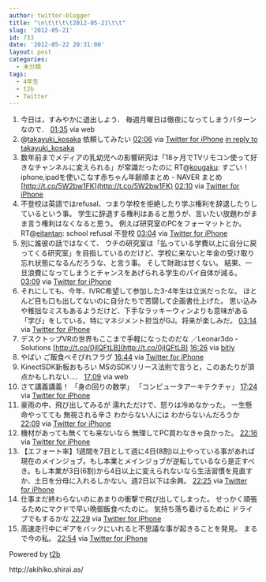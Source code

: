 ```yaml
---
author: twitter-blogger
title: "\n\t\t\t\t2012-05-21\t\t"
slug: '2012-05-21'
id: 733
date: '2012-05-22 20:31:00'
layout: post
categories:
  - 未分類
tags:
  - 4年生
  - t2b
  - Twitter
---
```


<div xmlns:georss="http://www.georss.org/georss">

1.  <span><span>今日は，すみやかに退出しよう． 毎週月曜日は徹夜になってしまうパターンなので．</span> <span>[<span>01:35</span>](http://twitter.com/o_ob/status/204551104564953088) <span>via web</span></span></span>
2.  <span><span>@[takayuki_kosaka](http://twitter.com/takayuki_kosaka "takayuki_kosaka") 依頼してみたい</span> <span>[<span>02:06</span>](http://twitter.com/o_ob/status/204558782058086401) <span>via [Twitter for iPhone](http://twitter.com/#!/download/iphone)</span> [in reply to takayuki_kosaka](http://twitter.com/takayuki_kosaka/status/204527431678312448)</span></span>
3.  <span><span>数年前までメディアの乳幼児への影響研究は「18ヶ月でTVリモコン使って好きなチャンネルに変えられる」が常識だったのに RT@[kougaku](http://twitter.com/kougaku "kougaku"): すごい！iphone,ipadを使いこなす赤ちゃん年齢順まとめ - NAVER まとめ [http://t.co/5W2bw1FK](http://t.co/5W2bw1FK)</span> <span>[<span>02:10</span>](http://twitter.com/o_ob/status/204559735964450816) <span>via [Twitter for iPhone](http://twitter.com/#!/download/iphone)</span></span></span>
4.  <span><span>不登校は英語ではrefusal、つまり学校を拒絶したり学ぶ権利を辞退したりしているという事。 学生に辞退する権利はあると思うが、言いたい放題わがまま言う権利はなくなると思う。 例えば研究室のPCをフォーマットとか。 RT@[eitantan](http://twitter.com/eitantan "eitantan"): school refusal 不登校</span> <span>[<span>03:04</span>](http://twitter.com/o_ob/status/204573325098369025) <span>via [Twitter for iPhone](http://twitter.com/#!/download/iphone)</span></span></span>
5.  <span><span>別に誰彼の話ではなくて、 ウチの研究室は「払っている学費以上に自分に戻ってくる研究室」を目指しているのだけど、学校に来ないと年金の受け取り忘れ状態になるんだろうな、と言う事。 そして財政は甘くない。 結果、一旦浪費になってしまうとチャンスをあげられる学生のパイ自体が減る。</span> <span>[<span>03:09</span>](http://twitter.com/o_ob/status/204574551751917569) <span>via [Twitter for iPhone](http://twitter.com/#!/download/iphone)</span></span></span>
6.  <span><span>それにしても、今年、IVRC希望して参加した3-4年生は立派だったな。 ほとんど目も口も出してないのに自分たちで苦闘して企画書仕上げた。 思い込みや稚拙なミスもあるようだけど、下手なラッキーウィンよりも意味がある「学び」をしている。特にマネジメント担当がGJ。将来が楽しみだ。</span> <span>[<span>03:14</span>](http://twitter.com/o_ob/status/204575816812728320) <span>via [Twitter for iPhone](http://twitter.com/#!/download/iphone)</span></span></span>
7.  <span><span>デスクトップVRの世界もここまで手軽になったのだな ／Leonar3do - Solutions [http://t.co/0jIQFtLB](http://t.co/0jIQFtLB)</span> <span>[<span>16:26</span>](http://twitter.com/o_ob/status/204775216050749440) <span>via [bitly](http://bit.ly)</span></span></span>
8.  <span><span>やばい ご飯食べそびれフラグ</span> <span>[<span>16:44</span>](http://twitter.com/o_ob/status/204779725640572928) <span>via [Twitter for iPhone](http://twitter.com/#!/download/iphone)</span></span></span>
9.  <span><span>KinectSDK新板おもろい MSのSDKリリース法則で言うと，このあたりが頂点かもしれない…．</span> <span>[<span>17:09</span>](http://twitter.com/o_ob/status/204786079398756353) <span>via web</span></span></span>
10.  <span><span>さて講義講義！ 「身の回りの数学」 「コンピュータアーキテクチャ」</span> <span>[<span>17:24</span>](http://twitter.com/o_ob/status/204789844822601729) <span>via [Twitter for iPhone](http://twitter.com/#!/download/iphone)</span></span></span>
11.  <span><span>豪雨の中、飛び出してみるが 濡れただけで、怒りは冷めなかった。 一生懸命やってても 無視される辛さ わからない人には わからないんだろうか</span> <span>[<span>22:09</span>](http://twitter.com/o_ob/status/204861606906183680) <span>via [Twitter for iPhone](http://twitter.com/#!/download/iphone)</span></span></span>
12.  <span><span>機材があっても無くても来ないなら 無理してPC買わなきゃ良かった。</span> <span>[<span>22:16</span>](http://twitter.com/o_ob/status/204863356270673920) <span>via [Twitter for iPhone](http://twitter.com/#!/download/iphone)</span></span></span>
13.  <span><span>【エフォート率】1週間を7日として週に4日(8割)以上やっている事があれば現在のメインジョブ。もし本業とメインジョブが逆転しているなら是正すべき。もし本業が3日(6割)から4日以上に変えられないなら生活習慣を見直すか、土日を分母に入れるしかない。週2日以下は余興。</span> <span>[<span>22:25</span>](http://twitter.com/o_ob/status/204865670796673024) <span>via [Twitter for iPhone](http://twitter.com/#!/download/iphone)</span></span></span>
14.  <span><span>仕事まだ終わらないのにあまりの衝撃で飛び出してしまった。 せっかく頑張るためにマクドで早い晩御飯食べたのに。 気持ち落ち着けるために ドライブでもするかな</span> <span>[<span>22:29</span>](http://twitter.com/o_ob/status/204866658257473536) <span>via [Twitter for iPhone](http://twitter.com/#!/download/iphone)</span></span></span>
15.  <span><span>高速走行中にギアをバックにいれると不思議な事が起きることを発見。 まるで今の私。</span> <span>[<span>22:54</span>](http://twitter.com/o_ob/status/204872807677575169) <span>via [Twitter for iPhone](http://twitter.com/#!/download/iphone)</span></span></span>

</div>

Powered by [t2b](http://t2b.utilz.jp/)

<div>http://akihiko.shirai.as/</div>